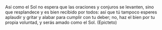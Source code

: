 Así como el Sol no espera que las oraciones y conjuros se levanten, sino que resplandece y es bien recibido por todos: así que tú tampoco esperes aplaudir y gritar y alabar para cumplir con tu deber; no, haz el bien por tu propia voluntad, y serás amado como el Sol. (Epicteto)
